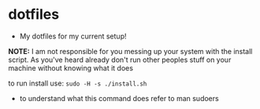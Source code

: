 # dotfiles

- My dotfiles for my current setup!

**NOTE:** I am not responsible for you messing up your system with the install script. As you've heard already don't run other peoples stuff on your machine without knowing what it does

to run install use: ``` sudo -H -s ./install.sh ```
- to understand what this command does refer to man sudoers 
